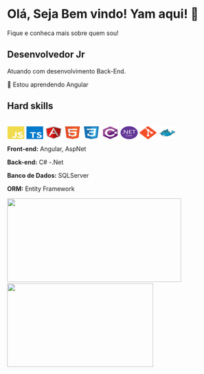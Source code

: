 
# Olá, Seja Bem vindo! Yam aqui! 👋



 Fique e conheca mais sobre quem sou!

##  Desenvolvedor Jr
Atuando com desenvolvimento Back-End. 

🧠 Estou aprendendo Angular

## Hard skills
<div style="display: inline_block"><br>
  <img align="center" alt="Js" height="30" width="40" src="https://raw.githubusercontent.com/devicons/devicon/master/icons/javascript/javascript-plain.svg">
  <img align="center" alt="Ts" height="30" width="40" src="https://raw.githubusercontent.com/devicons/devicon/master/icons/typescript/typescript-plain.svg">
  <img align="center" alt="Angular" height="30" width="40" src="https://github.com/devicons/devicon/blob/master/icons/angularjs/angularjs-original.svg">
  <img align="center" alt="HTML" height="30" width="40" src="https://raw.githubusercontent.com/devicons/devicon/master/icons/html5/html5-original.svg">
  <img align="center" alt="CSS" height="30" width="40" src="https://raw.githubusercontent.com/devicons/devicon/master/icons/css3/css3-original.svg">
  <img align="center" alt="Csharp" height="30" width="40" src="https://raw.githubusercontent.com/devicons/devicon/master/icons/csharp/csharp-original.svg">
  <img align="center" alt=".NetCore" height="30" width="40" src="https://github.com/devicons/devicon/blob/master/icons/dotnetcore/dotnetcore-original.svg">
  <img align="center" alt=".Git" height="30" width="40" src="https://github.com/devicons/devicon/blob/master/icons/git/git-original.svg">
  <img align="center" alt=".NetCore" height="30" width="40" src="https://github.com/devicons/devicon/blob/master/icons/docker/docker-original.svg">


**Front-end:** Angular, AspNet

**Back-end:** C# -.Net

**Banco de Dados:** SQLServer

**ORM:** Entity Framework

</div>
<div>
  <img width = "405em" height="195em" src="https://github-readme-stats.vercel.app/api?username=yamkevim&show_icons=true&layout=compact&langs_count=7&theme=dark"/>
  <img width = "340em" height="195em" src="https://github-readme-stats.vercel.app/api/top-langs/?username=yamkevim&layout=compact&langs_count=7&theme=dark"/>
 
</div>

